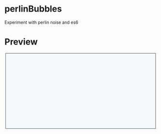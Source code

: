 # perlinBubbles
Experiment with perlin noise and es6

# Preview
![alt tag](https://raw.githubusercontent.com/EOdOW/perlinBubbles/master/bubblePreview.gif)



